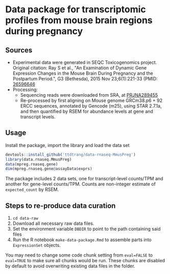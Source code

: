 # Data package for transcriptomic profiles from mouse brain regions during pregnancy

## Sources

  * Experimental data were generated in SEQC Toxicogenomics project. Original citation: Ray S et al., "An Examination of Dynamic Gene Expression Changes in the Mouse Brain During Pregnancy and the Postpartum Period.", G3 (Bethesda), 2015 Nov 23;6(1):221-33 (PMID: [26596646](https://www.ncbi.nlm.nih.gov/pubmed/26596646)
  * Processing:
    * Sequencing reads were downloaded from SRA, at [PRJNA289455](https://www.ncbi.nlm.nih.gov/bioproject/?term=PRJNA289455)
    * Re-processed by first aligning on Mouse genome GRCm38.p6 + 92 ERCC sequences, annotated by Gencode (m25), using STAR 2.7.1a, and then quantified by RSEM for abundance levels at gene and transcript levels.
  
## Usage

Install the package, import the library and load the data set

```R
devtools::install_github('ttdtrang/data-rnaseq-MmusPreg')
library(data.rnaseq.MmusPreg)
data(mpreg.rnaseq.gene)
dim(mpreg.rnaseq.gene@assayData$exprs)
```

The package includes 2 data sets, one for transcript-level counts/TPM and another for gene-level counts/TPM. Counts are non-integer estimate of `expected_count` by RSEM.

## Steps to re-produce data curation

1. `cd data-raw`
2. Download all necessary raw data files.
3. Set the environment variable `DBDIR` to point to the path containing said files
4. Run the R notebook `make-data-package.Rmd` to assemble parts into `ExpressionSet` objects.

You may need to change some code chunk setting from `eval=FALSE` to `eval=TRUE` to make sure all chunks would be run. These chunks are disabled by default to avoid overwriting existing data files in the folder.
